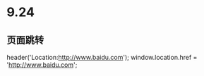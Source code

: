 9.24
========
页面跳转
--------
header('Location:http://www.baidu.com');
<meta http-equiv='Refresh' content='5;URL=http://www.baidu.com'>
<javascript>
	window.location.href = 'http://www.baidu.com';
</javascript>
